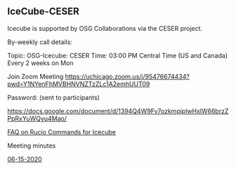 ## IceCube-CESER


Icecube is supported by OSG Collaborations via the CESER project. 

By-weekly call details:

Topic: OSG-Icecube: CESER
Time: 03:00 PM Central Time (US and Canada)
      Every 2 weeks on Mon

Join Zoom Meeting
https://uchicago.zoom.us/j/95476674434?pwd=Y1NYenFhMVBHNVNZTzZLc1A2emhUUT09

Password: (sent to participants) 

https://docs.google.com/document/d/1394Q4W9Fv7ozkmpjplwHxlW66brzZPpRxYuWQyu4Mao/


[FAQ on Rucio Commands for Icecube](http://https://docs.google.com/document/d/1394Q4W9Fv7ozkmpjplwHxlW66brzZPpRxYuWQyu4Mao/)

Meeting minutes

[06-15-2020](https://docs.google.com/document/d/1iJ-7Ehi-wmWXQWsAOHbJ7m1jFHZSkLt8dkqi7j1kr60)
